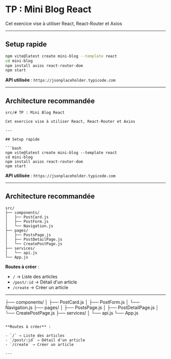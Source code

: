 # TP : Mini Blog React

Cet exercice vise à utiliser React, React-Router et Axios

---

## Setup rapide

```bash
npm vite@latest create mini-blog --template react
cd mini-blog
npm install axios react-router-dom
npm start
```

**API utilisée** : `https://jsonplaceholder.typicode.com`

---

## Architecture recommandée

```
src/# TP : Mini Blog React

Cet exercice vise à utiliser React, React-Router et Axios

---

## Setup rapide

```bash
npm vite@latest create mini-blog --template react
cd mini-blog
npm install axios react-router-dom
npm start
```

**API utilisée** : `https://jsonplaceholder.typicode.com`

---

## Architecture recommandée

```
src/
├── components/
│   ├── PostCard.js
│   ├── PostForm.js
│   └── Navigation.js
├── pages/
│   ├── PostsPage.js
│   ├── PostDetailPage.js
│   └── CreatePostPage.js
├── services/
│   └── api.js
└── App.js

```

**Routes à créer** :

- `/` → Liste des articles
- `/post/:id` → Détail d'un article
- `/create` → Créer un article

---
├── components/
│   ├── PostCard.js
│   ├── PostForm.js
│   └── Navigation.js
├── pages/
│   ├── PostsPage.js
│   ├── PostDetailPage.js
│   └── CreatePostPage.js
├── services/
│   └── api.js
└── App.js

```

**Routes à créer** :

- `/` → Liste des articles
- `/post/:id` → Détail d'un article
- `/create` → Créer un article

---